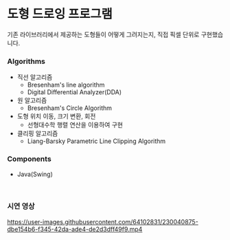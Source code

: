 # 도형 드로잉 프로그램
기존 라이브러리에서 제공하는 도형들이 어떻게 그려지는지, 직접 픽셀 단위로 구현했습니다.

### Algorithms
- 직선 알고리즘
  - Bresenham's line algorithm
  - Digital Differential Analyzer(DDA)
- 원 알고리즘
  - Bresenham's Circle Algorithm
- 도형 위치 이동, 크기 변환, 회전
  - 선형대수학 행렬 연산을 이용하여 구현
- 클리핑 알고리즘
  - Liang-Barsky Parametric Line Clipping Algorithm

### Components
- Java(Swing)

<br>

### 시연 영상
https://user-images.githubusercontent.com/64102831/230040875-dbe154b6-f345-42da-ade4-de2d3dff49f9.mp4
